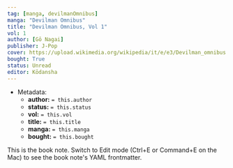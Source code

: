 ```yaml
---
tag: [manga, devilmanOmnibus]
manga: "Devilman Omnibus"
title: "Devilman Omnibus, Vol 1"
vol: 1
author: [Gō Nagai]
publisher: J-Pop
cover: https://upload.wikimedia.org/wikipedia/it/e/e3/Devilman_omnibus.jpg
bought: True
status: Unread
editor: Kōdansha
---
```



- Metadata:
	- **author:** `= this.author`
	- **status:** `= this.status`
	- **vol:** `= this.vol`
	- **title:** `= this.title`
	- **manga:** `= this.manga`
	- **bought:** `= this.bought`

This is the book note. Switch to Edit mode (Ctrl+E or Command+E on the Mac) to see the book note's YAML frontmatter.